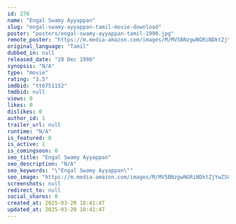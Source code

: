 ```yaml
---
id: 276
name: "Engal Swamy Ayyappan"
slug: "engal-swamy-ayyappan-tamil-movie-download"
poster: "posters/engal-swamy-ayyappan-tamil-1990.jpg"
remote_poster: "https://m.media-amazon.com/images/M/MV5BNzgwNGRiNDktZjYwZS00NDVlLThhMzQtYjFkODUxNDk0ZTRiXkEyXkFqcGdeQXVyMjA4OTI5NDQ@._V1_SX300.jpg"
original_language: "Tamil"
dubbed_in: null
released_date: "28 Dec 1990"
synopsis: "N/A"
type: "movie"
rating: "3.5"
imdbid: "tt6751152"
tmdbid: null
views: 0
likes: 0
dislikes: 0
author_id: 1
trailer_url: null
runtime: "N/A"
is_featured: 0
is_active: 1
is_comingsoon: 0
seo_title: "Engal Swamy Ayyappan"
seo_description: "N/A"
seo_keywords: "\"Engal Swamy Ayyappan\""
seo_image: "https://m.media-amazon.com/images/M/MV5BNzgwNGRiNDktZjYwZS00NDVlLThhMzQtYjFkODUxNDk0ZTRiXkEyXkFqcGdeQXVyMjA4OTI5NDQ@._V1_SX300.jpg"
screenshots: null
redirect_to: null
social_shares: 0
created_at: 2025-03-20 18:41:47
updated_at: 2025-03-20 18:41:47
---
```


